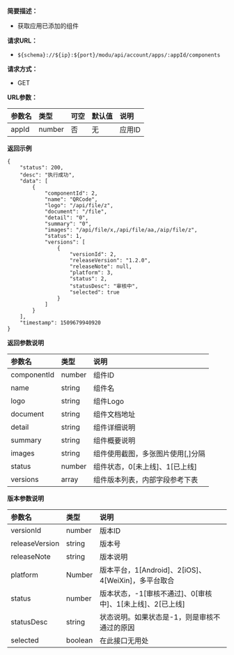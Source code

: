 **简要描述：** 

- 获取应用已添加的组件

**请求URL：** 
- ` ${schema}://${ip}:${port}/modu/api/account/apps/:appId/components `
  
**请求方式：**
- GET 

**URL参数：** 

| 参数名 | 类型 | 可空 | 默认值 | 说明 |
| :-- | :-- | :-- | :-- | :-- |
| appId | number | 否 | 无 | 应用ID |

 **返回示例**

``` 
{
    "status": 200,
    "desc": "执行成功",
    "data": [
        {
            "componentId": 2,
            "name": "QRCode",
            "logo": "/api/file/z",
            "document": "/file",
            "detail": "0",
            "summary": "0",
            "images": "/api/file/x,/api/file/aa,/aip/file/z",
            "status": 1,
            "versions": [
                {
                    "versionId": 2,
                    "releaseVersion": "1.2.0",
                    "releaseNote": null,
                    "platform": 3,
                    "status": 2,
                    "statusDesc": "审核中",
                    "selected": true
                }
            ]
        }
    ],
    "timestamp": 1509679940920
}
```

**返回参数说明** 

| 参数名 | 类型 | 说明 |
| :-- | :-- | :-- |
| componentId | number | 组件ID |
| name | string | 组件名 |
| logo | string | 组件Logo |
| document | string | 组件文档地址 |
| detail | string | 组件详细说明 |
| summary | string | 组件概要说明 |
| images | string | 组件使用截图，多张图片使用[,]分隔 |
| status | number | 组件状态，0[未上线]、1[已上线] |
| versions | array | 组件版本列表，内部字段参考下表 |

**版本参数说明**

| 参数名 | 类型 | 说明 |
| :-- | :-- | :-- |
| versionId | number | 版本ID |
| releaseVersion | string | 版本号 |
| releaseNote | string | 版本说明 |
| platform | Number | 版本平台，1[Android]、2[iOS]、4[WeiXin]，多平台取合 |
| status | number | 版本状态，-1[审核不通过]、0[审核中]、1[未上线]、2[已上线] |
| statusDesc | string | 状态说明。如果状态是-1，则是审核不通过的原因 |
| selected | boolean | 在此接口无用处 |





